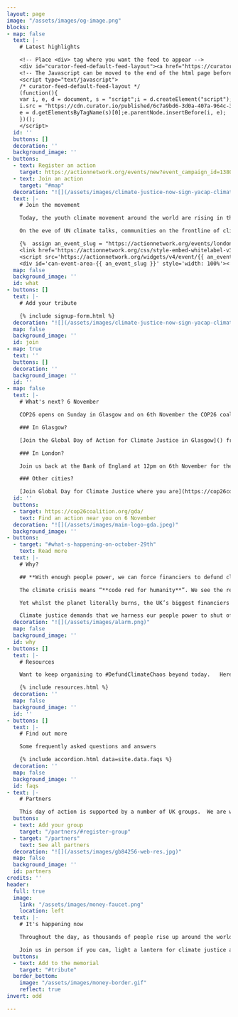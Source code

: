 ```yaml
---
layout: page
image: "/assets/images/og-image.png"
blocks:
- map: false
  text: |-
    # Latest highlights

    <!-- Place <div> tag where you want the feed to appear -->
    <div id="curator-feed-default-feed-layout"><a href="https://curator.io" target="_blank" class="crt-logo crt-tag">Powered by Curator.io</a></div>
    <!-- The Javascript can be moved to the end of the html page before the </body> tag -->
    <script type="text/javascript">
    /* curator-feed-default-feed-layout */
    (function(){
    var i, e, d = document, s = "script";i = d.createElement("script");i.async = 1;
    i.src = "https://cdn.curator.io/published/6c7a9bd6-3d0a-407a-964c-3357a547bf40.js";
    e = d.getElementsByTagName(s)[0];e.parentNode.insertBefore(i, e);
    })();
    </script>
  id: ''
  buttons: []
  decoration: ''
  background_image: ''
- buttons:
  - text: Register an action
    target: https://actionnetwork.org/events/new?event_campaign_id=13806
  - text: Join an action
    target: "#map"
  decoration: "![](/assets/images/climate-justice-now-sign-yacap-climate-strike-2020.png)"
  text: |-
    # Join the movement

    Today, the youth climate movement around the world are rising in their thousands with over 100 actions demanding that bankers, insurers and fund managers **Defund Climate Chaos**.

    On the eve of UN climate talks, communities on the frontline of climate impacts are laying climate justice memorials outside the UK’s biggest fossil financiers to make it clear at whose doorstep the blame for the climate crisis lies.

    {%  assign an_event_slug = "https://actionnetwork.org/events/london-global-day-of-action-for-climate-justice-6th-nov" | split: "://" | last | split: "/" | last %}
    <link href='https://actionnetwork.org/css/style-embed-whitelabel-v3.css' rel='stylesheet' type='text/css'/>
    <script src='https://actionnetwork.org/widgets/v4/event/{{ an_event_slug }}?format=js&source=widget'></script>
    <div id='can-event-area-{{ an_event_slug }}' style='width: 100%'><!-- this div is the target for our HTML insertion --></div>
  map: false
  background_image: ''
  id: what
- buttons: []
  text: |-
    # Add your tribute

    {% include signup-form.html %}
  decoration: "![](/assets/images/climate-justice-now-sign-yacap-climate-strike-2020.png)"
  map: false
  background_image: ''
  id: join
- map: true
  text: ''
  buttons: []
  decoration: ''
  background_image: ''
  id: ''
- map: false
  text: |-
    # What's next? 6 November

    COP26 opens on Sunday in Glasgow and on 6th November the COP26 coalition have called a [Global Day for Climate Justice](https://cop26coalition.org/gda/) with mass marches, rallies and actions around the world.

    ### In Glasgow?

    [Join the Global Day of Action for Climate Justice in Glasgow]() from 11.30am

    ### In London?

    Join us back at the Bank of England at 12pm on 6th November for the [Climate Reparations Block](https://climatereparations.uk/#join).

    ### Other cities?

    [Join Global Day for Climate Justice where you are](https://cop26coalition.org/gda/) - 100s of marches and rallies around the world.
  id: ''
  buttons:
  - target: https://cop26coalition.org/gda/
    text: Find an action near you on 6 November
  decoration: "![](/assets/images/main-logo-gda.jpeg)"
  background_image: ''
- buttons:
  - target: "#what-s-happening-on-october-29th"
    text: Read more
  text: |-
    # Why?

    ## **With enough people power, we can force financiers to defund climate chaos. Join us.**

    The climate crisis means “**code red for humanity**”. We see the reality raging around us with floods, wildfires and storms every day.

    Yet whilst the planet literally burns, the UK’s biggest financiers keep pouring billions of pounds each year into fuelling the fire. **Barclays, HSBC, Lloyds of London** to name just a few - they still fund fossil fuels.

    Climate justice demands that we harness our people power to shut off the money pipeline to oil, coal and gas immediately.
  decoration: "![](/assets/images/alarm.png)"
  map: false
  background_image: ''
  id: why
- buttons: []
  text: |-
    # Resources

    Want to keep organising to #DefundClimateChaos beyond today.   Here's all the resources you’ll need to keep taking action throughout COP26 and beyond

    {% include resources.html %}
  decoration: ''
  map: false
  background_image: ''
  id: ''
- buttons: []
  text: |-
    # Find out more

    Some frequently asked questions and answers

    {% include accordion.html data=site.data.faqs %}
  decoration: ''
  map: false
  background_image: ''
  id: faqs
- text: |-
    # Partners

    This day of action is supported by a number of UK groups.  We are working closely with allied networks all around the world as part of the [Defund Climate Chaos global day of action](http://defundclimatechaos.org).
  buttons:
  - text: Add your group
    target: "/partners/#register-group"
  - target: "/partners"
    text: See all partners
  decoration: "![](/assets/images/gb84256-web-res.jpg)"
  map: false
  background_image: ''
  id: partners
credits: ''
header:
  full: true
  image:
    link: "/assets/images/money-faucet.png"
    location: left
  text: |-
    # It's happening now

    Throughout the day, as thousands of people rise up around the world, we'll bring you all the latest from actions outside the UK banks, investors and insurers  fuelling climate chaos.

    Join us in person if you can, light a lantern for climate justice at 6pm and help spread the word online using **#DefundClimateChaos**.
  buttons:
  - text: Add to the memorial
    target: "#tribute"
  border_bottom:
    image: "/assets/images/money-border.gif"
    reflect: true
invert: odd

---
```

